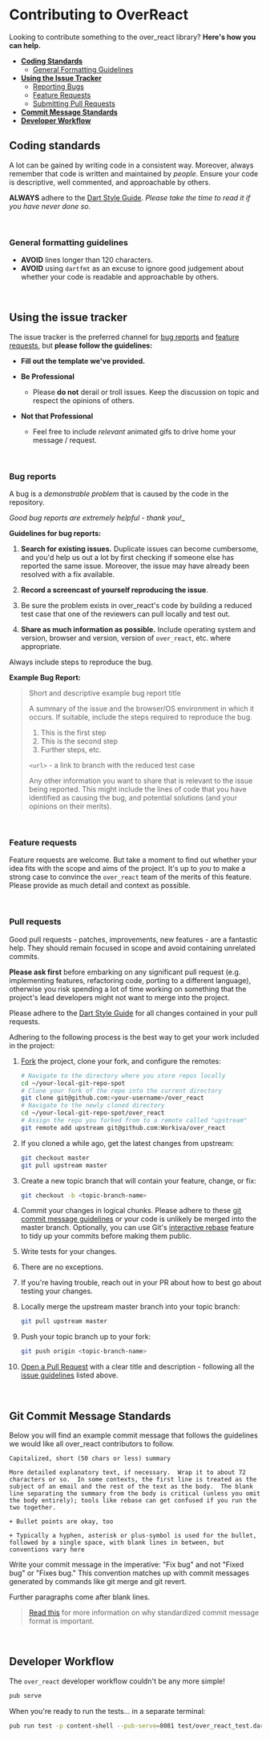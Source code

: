 # Contributing to OverReact

Looking to contribute something to the over_react library? __Here's how you can help.__

+ __[Coding Standards](#coding-standards)__
  + [General Formatting Guidelines](#general-formatting-guidelines)
+ __[Using the Issue Tracker](#using-the-issue-tracker)__
  + [Reporting Bugs](#bug-reports)
  + [Feature Requests](#feature-requests)
  + [Submitting Pull Requests](#pull-requests)
+ __[Commit Message Standards](#git-commit-message-standards)__
+ __[Developer Workflow](#developer-workflow)__




## Coding standards

A lot can be gained by writing code in a consistent way.  Moreover, always remember that code is written and maintained by _people_. Ensure your code is descriptive, well commented, and approachable by others.

__ALWAYS__ adhere to the [Dart Style Guide].  _Please take the time to read it if you have never done so._

&nbsp;


### General formatting guidelines

+ __AVOID__ lines longer than 120 characters.
+ __AVOID__ using `dartfmt` as an excuse to ignore good judgement about
  whether your code is readable and approachable by others.

&nbsp;
&nbsp;



## Using the issue tracker

The issue tracker is the preferred channel for [bug reports](#bug-reports) and [feature requests](#feature-requests), but __please follow the guidelines:__

  + __Fill out the template we've provided.__

  + __Be Professional__
    + Please __do not__ derail or troll issues. Keep the discussion on topic and respect the opinions of others.

  + __Not that Professional__
    + Feel free to include _relevant_ animated gifs to drive home your message / request.

&nbsp;


### Bug reports

A bug is a _demonstrable problem_ that is caused by the code in the repository.

_Good bug reports are extremely helpful - thank you!__

__Guidelines for bug reports:__

1. __Search for existing issues.__ Duplicate issues can become cumbersome, and you'd help us out a lot by first checking if someone else has reported the same issue. Moreover, the issue may have already been resolved with a fix available.

2. __Record a screencast of yourself reproducing the issue__. 
  1. Be sure the problem exists in over_react's code by building a 
     reduced test case that one of the reviewers can pull locally 
     and test out.

3. __Share as much information as possible.__ Include operating system and version, browser and version, version of `over_react`, etc. where appropriate. 

Always include steps to reproduce the bug.

__Example Bug Report:__

> Short and descriptive example bug report title
>
> A summary of the issue and the browser/OS environment in which it occurs. If
> suitable, include the steps required to reproduce the bug.
>
> 1. This is the first step
> 2. This is the second step
> 3. Further steps, etc.
>
> `<url>` - a link to branch with the reduced test case
>
> Any other information you want to share that is relevant to the issue being
> reported. This might include the lines of code that you have identified as
> causing the bug, and potential solutions (and your opinions on their
> merits).

&nbsp;


### Feature requests

Feature requests are welcome. But take a moment to find out whether your idea fits with the scope and aims of the project. It's up to *you* to make a strong case to convince the `over_react` team of the merits of this feature. Please provide as much detail and context as possible.

&nbsp;


### Pull requests

Good pull requests - patches, improvements, new features - are a fantastic help. They should remain focused in scope and avoid containing unrelated commits.

__Please ask first__ before embarking on any significant pull request (e.g. implementing features, refactoring code, porting to a different language), otherwise you risk spending a lot of time working on something that the project's lead developers might not want to merge into the project.

Please adhere to the [Dart Style Guide] for all changes contained in your pull requests.

Adhering to the following process is the best way to get your work included in the project:

1. [Fork](http://help.github.com/fork-a-repo/) the project, clone your fork,
   and configure the remotes:

   ```bash
   # Navigate to the directory where you store repos locally
   cd ~/your-local-git-repo-spot
   # Clone your fork of the repo into the current directory
   git clone git@github.com:<your-username>/over_react
   # Navigate to the newly cloned directory
   cd ~/your-local-git-repo-spot/over_react
   # Assign the repo you forked from to a remote called "upstream"
   git remote add upstream git@github.com:Workiva/over_react
   ```

2. If you cloned a while ago, get the latest changes from upstream:

   ```bash
   git checkout master
   git pull upstream master
   ```

3. Create a new topic branch that will contain your feature, change, or fix:

   ```bash
   git checkout -b <topic-branch-name>
   ```

4. Commit your changes in logical chunks. Please adhere to these [git commit message guidelines](#git-commit-message-standards) or your code is unlikely be merged into the master branch. Optionally, you can use Git's [interactive rebase](https://help.github.com/articles/interactive-rebase) feature to tidy up your commits before making them public.

5. Write tests for your changes.  
  1. There are no exceptions.  
  2. If you're having trouble, reach out in your PR about how to best go about testing your changes.

6. Locally merge the upstream master branch into your topic branch:

   ```bash
   git pull upstream master
   ```

7. Push your topic branch up to your fork:

   ```bash
   git push origin <topic-branch-name>
   ```

8. [Open a Pull Request](https://help.github.com/articles/using-pull-requests/)
    with a clear title and description - following all the [issue guidelines](#using-the-issue-tracker) listed above.

&nbsp;
&nbsp;



## Git Commit Message Standards

Below you will find an example commit message that follows the guidelines we would like all over_react contributors to follow.

```
Capitalized, short (50 chars or less) summary

More detailed explanatory text, if necessary.  Wrap it to about 72
characters or so.  In some contexts, the first line is treated as the
subject of an email and the rest of the text as the body.  The blank
line separating the summary from the body is critical (unless you omit
the body entirely); tools like rebase can get confused if you run the
two together.

+ Bullet points are okay, too

+ Typically a hyphen, asterisk or plus-symbol is used for the bullet, 
followed by a single space, with blank lines in between, but 
conventions vary here
```

Write your commit message in the imperative: "Fix bug" and not "Fixed bug" or "Fixes bug."  This convention matches up with commit messages generated by commands like git merge and git revert.

Further paragraphs come after blank lines.

> [Read this](http://tbaggery.com/2008/04/19/a-note-about-git-commit-messages.html) for more information on why standardized commit message format is important.

&nbsp;
&nbsp;



## Developer Workflow

The `over_react` developer workflow couldn't be any more simple!

```bash
pub serve
```

When you're ready to run the tests... in a separate terminal:

```bash
pub run test -p content-shell --pub-serve=8081 test/over_react_test.dart
```


[Dart Style Guide]: https://www.dartlang.org/guides/language/effective-dart/style
